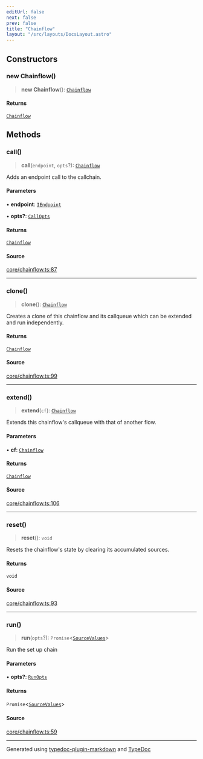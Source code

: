 ```yaml
---
editUrl: false
next: false
prev: false
title: "Chainflow"
layout: "/src/layouts/DocsLayout.astro"
---
```


## Constructors

### new Chainflow()

> **new Chainflow**(): [`Chainflow`](/api/classes/chainflow/)

#### Returns

[`Chainflow`](/api/classes/chainflow/)

## Methods

### call()

> **call**(`endpoint`, `opts`?): [`Chainflow`](/api/classes/chainflow/)

Adds an endpoint call to the callchain.

#### Parameters

• **endpoint**: [`IEndpoint`](/api/interfaces/iendpoint/)

• **opts?**: [`CallOpts`](/api/interfaces/callopts/)

#### Returns

[`Chainflow`](/api/classes/chainflow/)

#### Source

[core/chainflow.ts:87](https://github.com/edwinlzs/chainflow/blob/a565c76/src/core/chainflow.ts#L87)

***

### clone()

> **clone**(): [`Chainflow`](/api/classes/chainflow/)

Creates a clone of this chainflow and its callqueue
 which can be extended and run independently.

#### Returns

[`Chainflow`](/api/classes/chainflow/)

#### Source

[core/chainflow.ts:99](https://github.com/edwinlzs/chainflow/blob/a565c76/src/core/chainflow.ts#L99)

***

### extend()

> **extend**(`cf`): [`Chainflow`](/api/classes/chainflow/)

Extends this chainflow's callqueue with that of another flow.

#### Parameters

• **cf**: [`Chainflow`](/api/classes/chainflow/)

#### Returns

[`Chainflow`](/api/classes/chainflow/)

#### Source

[core/chainflow.ts:106](https://github.com/edwinlzs/chainflow/blob/a565c76/src/core/chainflow.ts#L106)

***

### reset()

> **reset**(): `void`

Resets the chainflow's state by clearing its accumulated sources.

#### Returns

`void`

#### Source

[core/chainflow.ts:93](https://github.com/edwinlzs/chainflow/blob/a565c76/src/core/chainflow.ts#L93)

***

### run()

> **run**(`opts`?): `Promise`\<[`SourceValues`](/api/type-aliases/sourcevalues/)\>

Run the set up chain

#### Parameters

• **opts?**: [`RunOpts`](/api/interfaces/runopts/)

#### Returns

`Promise`\<[`SourceValues`](/api/type-aliases/sourcevalues/)\>

#### Source

[core/chainflow.ts:59](https://github.com/edwinlzs/chainflow/blob/a565c76/src/core/chainflow.ts#L59)

***

Generated using [typedoc-plugin-markdown](https://www.npmjs.com/package/typedoc-plugin-markdown) and [TypeDoc](https://typedoc.org/)
